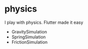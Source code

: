 # physics

I play with physics. Flutter made it easy

- GravitySimulation
- SpringSimulation 
- FrictionSimulation
